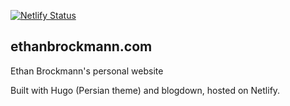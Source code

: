 [![Netlify Status](https://api.netlify.com/api/v1/badges/ffdcc14f-34d8-494d-9635-6225ca4a98a5/deploy-status)](https://app.netlify.com/sites/eeethb/deploys)

## ethanbrockmann.com

Ethan Brockmann's personal website

Built with Hugo (Persian theme) and blogdown, hosted on Netlify.